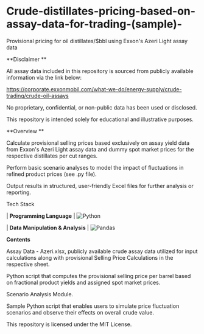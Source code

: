 # Crude-distillates-pricing-based-on-assay-data-for-trading-(sample)-
Provisional pricing for oil distillates/$bbl using Exxon's Azeri Light assay data

**Disclaimer
**

All assay data included in this repository is sourced from publicly available information via the link below:

https://corporate.exxonmobil.com/what-we-do/energy-supply/crude-trading/crude-oil-assays

No proprietary, confidential, or non-public data has been used or disclosed.

This repository is intended solely for educational and illustrative purposes.

**Overview
**

Calculate provisional selling prices based exclusively on assay yield data from Exxon's Azeri Light assay data and dummy spot market prices for the respective distillates per cut ranges.

Perform basic scenario analyses to model the impact of fluctuations in refined product prices (see .py file).

Output results in structured, user-friendly Excel files for further analysis or reporting.


Tech Stack

| **Programming Language** | ![Python](https://img.shields.io/badge/Python-3776AB?style=for-the-badge&logo=python&logoColor=white) 

| **Data Manipulation & Analysis** | ![Pandas](https://img.shields.io/badge/Pandas-150458?style=for-the-badge&logo=pandas&logoColor=white)


**Contents**

Assay Data - Azeri.xlsx, publicly available crude assay data utilized for input calculations along with provisional Selling Price Calculations in the respective sheet.

Python script that computes the provisional selling price per barrel based on fractional product yields and assigned spot market prices.

Scenario Analysis Module.

Sample Python script that enables users to simulate price fluctuation scenarios and observe their effects on overall crude value.


This repository is licensed under the MIT License.

